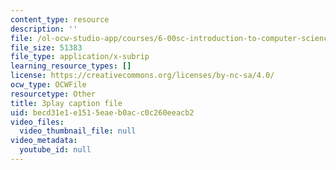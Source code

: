 ```yaml
---
content_type: resource
description: ''
file: /ol-ocw-studio-app/courses/6-00sc-introduction-to-computer-science-and-programming-spring-2011/becd31e1e1515eaeb0acc0c260eeacb2_hmtXhZTfAes.vtt
file_size: 51383
file_type: application/x-subrip
learning_resource_types: []
license: https://creativecommons.org/licenses/by-nc-sa/4.0/
ocw_type: OCWFile
resourcetype: Other
title: 3play caption file
uid: becd31e1-e151-5eae-b0ac-c0c260eeacb2
video_files:
  video_thumbnail_file: null
video_metadata:
  youtube_id: null
---
```


